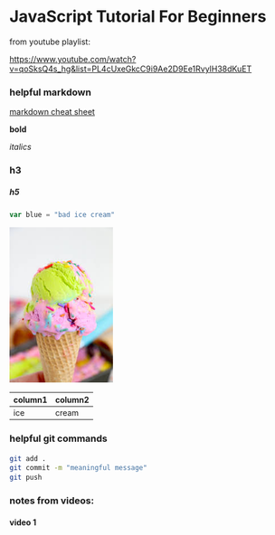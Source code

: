 # JavaScript Tutorial For Beginners

from youtube playlist:

https://www.youtube.com/watch?v=qoSksQ4s_hg&list=PL4cUxeGkcC9i9Ae2D9Ee1RvylH38dKuET

### helpful markdown

[markdown cheat sheet](https://www.markdownguide.org/cheat-sheet/)

**bold**

_italics_

### h3

##### h5

```JavaScript
var blue = "bad ice cream"
```

![ice cream](doc-images/ice-cream.jpeg)

| column1 | column2 |
| ------- | ------- |
| ice     | cream   |

### helpful git commands

```Bash
git add .
git commit -m "meaningful message"
git push
```

### notes from videos:

#### video 1
